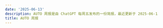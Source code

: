 ```yaml
---
date: '2025-06-13'
description: AUTO 周报是由 ChatGPT 每周五发布的一份简报，最近更新于 2025-06-13。
title: AUTO 周报
---
```

